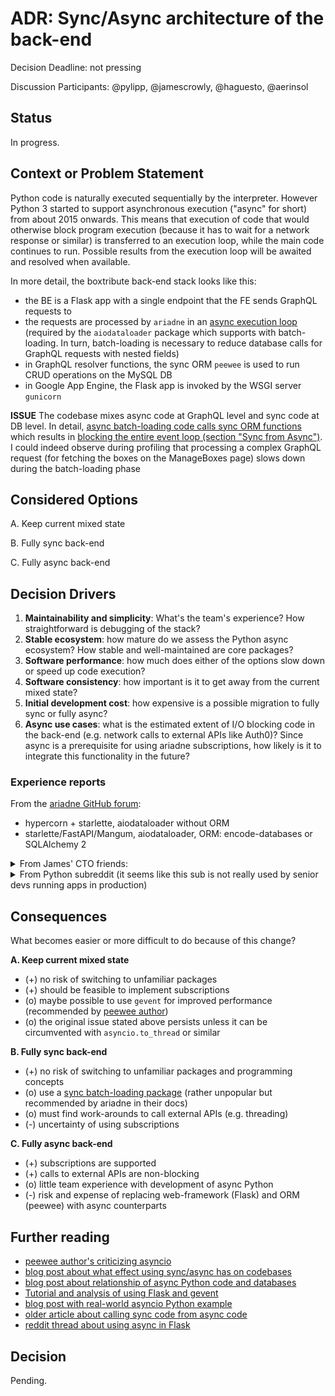 # ADR: Sync/Async architecture of the back-end

Decision Deadline: not pressing

Discussion Participants: @pylipp, @jamescrowly, @haguesto, @aerinsol

## Status

In progress.

## Context or Problem Statement

Python code is naturally executed sequentially by the interpreter. However Python 3 started to support asynchronous execution ("async" for short) from about 2015 onwards. This means that execution of code that would otherwise block program execution (because it has to wait for a network response or similar) is transferred to an execution loop, while the main code continues to run. Possible results from the execution loop will be awaited and resolved when available.

In more detail, the boxtribute back-end stack looks like this:
* the BE is a Flask app with a single endpoint that the FE sends GraphQL requests to
* the requests are processed by `ariadne` in an [async execution loop](https://github.com/boxwise/boxtribute/blob/3806009c131a270e9ccd9ecf1421e4cfd39ff2d8/back/boxtribute_server/graph_ql/execution.py#L66) (required by the `aiodataloader` package which supports with batch-loading. In turn, batch-loading is necessary to reduce database calls for GraphQL requests with nested fields)
* in GraphQL resolver functions, the sync ORM `peewee` is used to run CRUD operations on the MySQL DB
* in Google App Engine, the Flask app is invoked by the WSGI server `gunicorn`

**ISSUE** The codebase mixes async code at GraphQL level and sync code at DB level. In detail, [async batch-loading code calls sync ORM functions](https://github.com/boxwise/boxtribute/blob/3806009c131a270e9ccd9ecf1421e4cfd39ff2d8/back/boxtribute_server/graph_ql/loaders.py#L190) which results in [blocking the entire event loop (section "Sync from Async")](https://www.aeracode.org/2018/02/19/python-async-simplified/). I could indeed observe during profiling that processing a complex GraphQL request (for fetching the boxes on the ManageBoxes page) slows down during the batch-loading phase

## Considered Options

A. Keep current mixed state

B. Fully sync back-end

C. Fully async back-end

## Decision Drivers

1. **Maintainability and simplicity**: What's the team's experience? How straightforward is debugging of the stack?
1. **Stable ecosystem**: how mature do we assess the Python async ecosystem? How stable and well-maintained are core packages?
1. **Software performance**: how much does either of the options slow down or speed up code execution?
1. **Software consistency**: how important is it to get away from the current mixed state?
1. **Initial development cost**: how expensive is a possible migration to fully sync or fully async?
1. **Async use cases**: what is the estimated extent of I/O blocking code in the back-end (e.g. network calls to external APIs like Auth0)? Since async is a prerequisite for using ariadne subscriptions, how likely is it to integrate this functionality in the future?

### Experience reports

From the [ariadne GitHub forum](https://github.com/mirumee/ariadne/discussions/1149):
- hypercorn + starlette, aiodataloader without ORM
- starlette/FastAPI/Mangum, aiodataloader, ORM: encode-databases or SQLAlchemy 2

<details>
  <summary>From James' CTO friends:</summary>

**PRO SYNC**
> On async vs sync python: I kinda feel like you need a good reason to go async right now, it doesn’t feel mature. In a very I/O heavy environment sure, but in middleware code I just haven’t seen that need (generally the DB is doing the I/O lifting). There seems to be a push to go that route - uvicorn or whatever in front, and then Dj channels, Starlette, et al as you said - but there’s a lot of novelty and not much payback.

> Second the hesitance on using async python. I tried to dive into using async falcon for a little LLM thing the other day as a way to use python libs while not blocking threads forever waiting for the models. Felt like that scene from the simpsons with Sideshow Bob and the rakes. Edgecases, wrapped values etc everywhere. Libraries that claimed to be async but had just forgotten to wrap parts of themselves leading to hours long debugging. I’m sure it can be nice, but if you need something async use node or Elixir or something else where the ideas are more mature (I assume C# and Java these days as well, just really not my scene so can’t comment).

**PRO ASYNC**
> I’ve been happily using async python in production for years. I’m happy to talk details I’d you want to migrate from Flask to Quart (which should be the easiest path). I would agree that either an entirely sync or async codebase is best, mixing the two is difficult to reason about. As a disclaimer I’m a maintainer of Flask and Quart.

> “I would agree that either an entirely sync or async codebase is best, mixing the two is difficult to reason about. Came here to say this. Straddling the middle ground feels like a recipe for divided teams, knowledge, and understanding. I’m a big fan of Ariadne’s schema first approach. It feels right to me, in that you have a pre-agreed contract for the transport layer, in the same way that you would expect to agree a relational database table structure. Any teams that depend on it can work to it, and have confidence that it’ll be adhered to by providers/consumers. If not, you have bigger problems.

> Refactoring sync to async is clearly a bit of a pain, but I would argue it’s relatively mechanical and you can call out to async code pretty safely while you’re transitioning. Calling sync within async, on the other hand, is a world of potential mystery and intrigue that I would prefer to avoid - so e.g. the falcon uses are all sync, and falcon.sync_to_async() and friends all have a lot of caveats and therefore we decided not to use them.

</details>

<details>
  <summary>From Python subreddit (it seems like this sub is not really used by senior devs running apps in production)</summary>

1. 1y/o [If you could choose any Python web framework to build APIs for a startup, which one would you choose and why?](https://www.reddit.com/r/Python/comments/xs7s6a/if_you_could_choose_any_python_web_framework_to/):
    - Django for monoliths and CRUD apps: built-in database support and auth/authz
    - FastAPI for micro-services
    - but: FastAPI [maintenance](https://github.com/tiangolo/fastapi/discussions/3970) [concerns](https://github.com/tiangolo/fastapi/issues/4263)
    - and: criticism on usability of FastAPI in production and its scalability
    - FastAPI alternative: [litestar](https://github.com/litestar-org/litestar). Very interesting for mixing [sync&async code](https://docs.litestar.dev/latest/migration/flask.html)
    - for data-heavy projects: skip ORM and use [aiosql](https://github.com/nackjicholson/aiosql)
    - Flask and Quart, both maintained by the pallets org. Great frameworks with strong backing
    - Starlette: simple ASGI done right. No extra bells and whistles
1. 4y/o [What's your Python production stack look like](https://www.reddit.com/r/Python/comments/ddb1lh/whats_your_production_stack_look_like/):
    - not mentioning GraphQL in the replies
1. 5y/o [Which api framework (Flask, DRF, Sanic, Falcon, FastAPI, Vibora, Starlette, etc) would you use today for a large team](https://www.reddit.com/r/Python/comments/c37w6j/which_api_framework_flask_drf_sanic_falcon/)
    - someone switched from Flask to Starlette; others positively mention Starlette, too
    - Django used often
    - not really comfortable with testing/debugging in async env, hence sticking with Django but considering using FastAPI for micro-services
    - FastAPI: use it for building a REST API with automatic validation and doc generation

</details>

## Consequences

What becomes easier or more difficult to do because of this change?

**A. Keep current mixed state**
- (+) no risk of switching to unfamiliar packages
- (+) should be feasible to implement subscriptions
- (o) maybe possible to use `gevent` for improved performance (recommended by [peewee author](https://docs.peewee-orm.com/en/latest/peewee/database.html#async-with-gevent))
- (o) the original issue stated above persists unless it can be circumvented with `asyncio.to_thread` or similar

**B. Fully sync back-end**
- (+) no risk of switching to unfamiliar packages and programming concepts
- (o) use a [sync batch-loading package](https://github.com/jkimbo/graphql-sync-dataloaders) (rather unpopular but recommended by ariadne in their docs)
- (o) must find work-arounds to call external APIs (e.g. threading)
- (-) uncertainty of using subscriptions

**C. Fully async back-end**
- (+) subscriptions are supported
- (+) calls to external APIs are non-blocking
- (o) little team experience with development of async Python
- (-) risk and expense of replacing web-framework (Flask) and ORM (peewee) with async counterparts

## Further reading

* [peewee author's criticizing asyncio](https://charlesleifer.com/blog/asyncio/)
* [blog post about what effect using sync/async has on codebases](https://journal.stuffwithstuff.com/2015/02/01/what-color-is-your-function/)
* [blog post about relationship of async Python code and databases](https://techspot.zzzeek.org/2015/02/15/asynchronous-python-and-databases/)
* [Tutorial and analysis of using Flask and gevent](https://iximiuz.com/en/posts/flask-gevent-tutorial/)
* [blog post with real-world asyncio Python example](https://www.roguelynn.com/words/asyncio-we-did-it-wrong/)
* [older article about calling sync code from async code](https://bbc.github.io/cloudfit-public-docs/asyncio/asyncio-part-5.html)
* [reddit thread about using async in Flask](https://www.reddit.com/r/flask/comments/xvw1vi/misunderstandings_about_how_async_works_with/)

## Decision

Pending.
